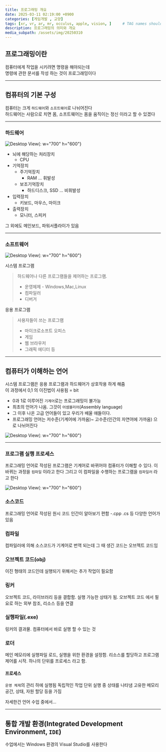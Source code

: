 ```yaml
---
title: 프로그래밍 개요
date: 2025-03-11 02:19:00 +0900
categories: [게임개발 , 교양]
tags: [xr, vr, ar, mr, occulus, apple, vision, ]     # TAG names should always be lowercase
description: 프로그래밍의 의미와 개요
media_subpath: /assets/img/20250310
---
```


## 프로그래밍이란

컴퓨터에게 작업을 시키려면 명령을 해야되는데<br>
명령에 관한 문서를 작성 하는 것이 프로그래밍이다

---

## 컴퓨터의 기본 구성

컴퓨터는 크게 `하드웨어`와 `소프트웨어`로 나뉘어진다<br>하드웨어는 사람으로 치면 몸, 소프트웨어는 몸을 움직이는 정신 이라고 할 수 있겠다

---

### 하드웨어

![Desktop View](21.jpg){: w="700" h="600"}

- 뇌에 해당하는 처리장치 
  - CPU
- 기억장치 
  - 주기억장치
    - RAM ... 휘발성
  - 보조기억장치 
    - 하드디스크, SSD ... 비휘발성
- 입력장치 
    - 키보드, 마우스, 마이크
- 출력장치 
    - 모니터, 스피커

그 외에도 메인보드, 파워서플라이가 있음

---

### 소프트웨어

![Desktop View](23.jpg){: w="700" h="600"}

시스템 프로그램
>하드웨어나 다른 프로그램들을 제어하는 프로그램.
 >- 운영체제 - Windows,Mac,Linux
 >- 컴파일러
 >- 디버거

응용 프로그램
> 사용자들이 쓰는 프로그램
 >- 마이크로소프트 오피스
 >- 게임
 >- 웹 브라우저
 >- 그래픽 에디터 등

---

## 컴퓨터가 이해하는 언어

시스템 프로그램은 응용 프로그램과 하드웨어가 상호작용 하게 해줌<br>
이 과정에서 0,1 의 이진법이 사용됨 = bit

 - 0과 1로 이루어진 `기계어`로는 프로그래밍이 불가능 
 - 최초의 언어가 나옴. 그것이 `어셈블리어`(Assembly language)
 - 그 이후 나온 고급 언어들이 있고 우리가 배울 애들이다.  
 - 프로그래밍 언어는 저수준(기계어에 가까움)~ 고수준(인간의 자연어에 가까움) 으로 나뉘어진다

![Desktop View](22.jpg){: w="700" h="600"}

---

### 프로그램 실행 프로세스
프로그래밍 언어로 작성된 프로그램은 기계어로 바뀌어야 컴퓨터가 이해할 수 있다. 이 바뀌는 과정을 `컴파일` 이라고 한다
그리고 이 컴파일을 수행하는 프로그램을 `컴파일러` 라고 한다

![Desktop View](24.jpg){: w="700" h="600"}

### 소스코드
프로그래밍 언어로 작성된 원시 코드
인간이 알아보기 편함
-.cpp .cs 등 다양한 언어가 있음

### 컴파일
컴파일러에 의해 소스코드가 기계어로 번역 되는데
그 때 생긴 코드는 오브젝트 코드임

### 오브젝트 코드(obj)
이진 형태의 코드인데 실행되기 위해서는 추가 작업이 필요함

### 링커
오브젝트 코드, 라이브러리 등을 결합함. 실행 가능한 상태가 됨.
오브젝트 코드 에서 필요로 하는 외부 참조, 리소스 등을 연결

### 실행파일(.exe)
링커의 결과물. 컴퓨터에서 바로 실행 할 수 있는 것

### 로더
메인 메모리에 실행파일 로드, 실행을 위한 환경을 설정함.
리소스를 할당하고 프로그램 제어를 시작. 하나의 단위를 프로세스 라고 함.

#### 프로세스

`운영 체제`의 관리 하에 실행됨
독립적인 작업 단위
실행 중 상태를 나타냄
고유한 메모리 공간, 상태, 자원 할당 등을 가짐

자세한건 언어 수업 중에서...

---

## 통합 개발 환경(**I**ntegrated **D**evelopment **E**nvironment, `IDE`)
>
수업에서는 Windows 환경의
Visual Studio를 사용한다

